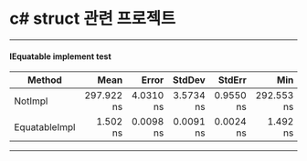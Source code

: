 # c# struct 관련 프로젝트

---

#### IEquatable implement test

|        Method |       Mean |     Error |    StdDev |    StdErr |        Min |         Q1 |     Median |         Q3 |        Max |          Op/s |  Gen 0 | Allocated |
|-------------- |-----------:|----------:|----------:|----------:|-----------:|-----------:|-----------:|-----------:|-----------:|--------------:|-------:|----------:|
|       NotImpl | 297.922 ns | 4.0310 ns | 3.5734 ns | 0.9550 ns | 292.553 ns | 295.509 ns | 297.268 ns | 299.899 ns | 306.550 ns |   3,356,582.3 | 0.0176 |     296 B |
| EquatableImpl |   1.502 ns | 0.0098 ns | 0.0091 ns | 0.0024 ns |   1.492 ns |   1.494 ns |   1.500 ns |   1.509 ns |   1.518 ns | 665,779,657.5 |      - |         - |

---